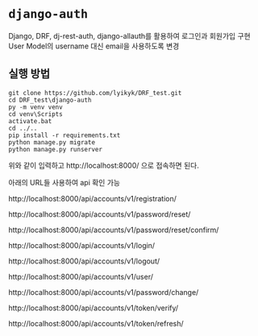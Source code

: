 # `django-auth`

Django, DRF, dj-rest-auth, django-allauth를 활용하여 로그인과 회원가입 구현
User Model의 username 대신 email을 사용하도록 변경

## 실행 방법

```
git clone https://github.com/lyikyk/DRF_test.git
cd DRF_test\django-auth
py -m venv venv
cd venv\Scripts
activate.bat
cd ../..
pip install -r requirements.txt
python manage.py migrate
python manage.py runserver
```

위와 같이 입력하고 http://localhost:8000/ 으로 접속하면 된다.

아래의 URL들 사용하여 api 확인 가능

http://localhost:8000/api/accounts/v1/registration/


http://localhost:8000/api/accounts/v1/password/reset/

http://localhost:8000/api/accounts/v1/password/reset/confirm/

http://localhost:8000/api/accounts/v1/login/

http://localhost:8000/api/accounts/v1/logout/

http://localhost:8000/api/accounts/v1/user/

http://localhost:8000/api/accounts/v1/password/change/

http://localhost:8000/api/accounts/v1/token/verify/

http://localhost:8000/api/accounts/v1/token/refresh/
